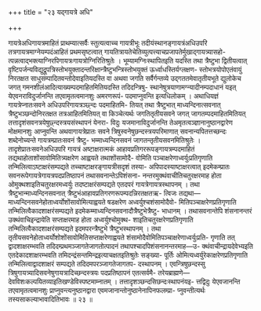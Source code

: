 +++
title = "२३ यद्गायत्रे अधि"

+++

गायत्रेअधिगायत्रमाहितं प्राथम्यात्सर्वैः स्तुत्यत्वाच्च गायत्रीभूः तदीयंस्थानङ्गायत्रंअधिउपरि तत्रगायत्रमाग्नेयम्पदंआहितं प्रथमसृष्टत्वात् गायतित्रायतेचेतिव्युत्पत्त्याचप्रजापतेर्मुखाद्गायत्र्यासहो- त्पन्नत्वाद्भक्त्याग्निरपिगायत्रःगायत्रोग्निरितिश्रुतेः । भूम्यामग्निःस्थापितइति यदस्ति तथा त्रैष्टुभा द्वितीयत्वात् वृष्टिपर्जन्यविद्युद्रूपत्रिस्तोभयुक्तादन्तरिक्षान्त्रैष्टुभन्त्रिस्तोभयुक्तं ऊर्ध्वाधस्तिर्यग्लक्षण- स्तोभत्रयोपोएतंवायुं निरतक्षत साधुसम्पादितवन्तोदेवाइतियदस्ति वा अथवा जगति सर्वैर्गन्तव्ये उद्गततमेवातृतीयभूते द्युलोकेच जगत् गमनशीलंआदित्याख्यम्पदमाहितमितियदस्ति तदिदन्त्रिषु- स्थानेषुत्रयाणामग्न्यादीनम्पदाधानं यइत् येएवनराविदुर्जानन्ति तएवामृतत्वमानशुः अमरणरूपं- पदमाप्नुवन्ति इत्यधिलोकम् । अथाधियज्ञं गायत्रेप्नातःसवने अधिउपरिगायत्रञ्छ्न्दः पदमाहितमि- तियत् तथा त्रैष्टुभात् माध्यन्दिनात्सवनात् त्रैष्टुभञ्छन्दोनिरतक्षत तत्रआहितमितियत् वा किञ्चेत्यर्थः जगतितृतीयसवने जगत् जागतम्पदमाहितमितियत् तत्तादृशंसवनत्रयेषुछ्न्दस्त्रयसंस्थापनं येनरा- विदुः यजमानाविदुर्जानन्ति तेअमृतत्वञ्ज्ञानानुष्ठानद्वारेण मोक्षमानशुः आप्नुवन्ति अथवागायत्रेप्रातः सवने त्रिषुस्वनेषुछन्दस्त्रयपरिमाणात् सवनान्यपितत्तच्छन्दः शब्देनोच्यन्ते गायत्रम्प्रातःसवनं त्रैष्टु- भम्माध्यन्दिनसवनं जागतन्तृतीयसवनमितिश्रुतेः । तादृशेप्रातःसवनेअधिउपरि गायत्रं अष्टाक्षरात्मकं आहावप्रतिगररूपङ्गायत्रम्पदमाहितं तद्यथाहोताशोंसावोमितित्र्यक्षरेण आह्वयते तथाशोंसामोदै- वोमिति पञ्चाक्षरेणाध्वर्युःप्रतिगृणाति तन्मिलित्वाऽष्टाक्षरंसम्पद्यते तच्चाष्टाक्षरङ्गायत्रीसदृशं तस्या- अपिपादस्याष्टाक्षरत्वात् इदमेकम्प्रातः सवनरूपेगायत्रेगायत्रपदप्रतिष्ठापनं तथासवनान्तेऽपिशंसना- नन्तरमुक्थंवाचीतिचतुरक्षरमाह होता ओमुक्थशाइतिचतुरक्षरमध्वर्युः तदष्टाक्षरंसम्पद्यते एतदपरं गायत्रेगायत्रस्थापनम् । तथा त्रैष्टुभान्माध्यन्दिनसवनात् त्रैष्टुभंआहावप्रतिगरणरूपम्पदन्निरतक्षतऋ- त्विजः तद्यथा—माध्यन्दिनसवनेहोताध्वर्योशोंसावोमित्याह्वयते षडक्षरेण अध्वर्युश्चशंसामोदैवो- मितिपञ्चाक्षरेणप्रतिगृणाति तन्मिलित्वैकादशाक्षरंसम्पद्यते इदमेकम्माध्यन्दिनसवनादौत्रैष्टुभेत्रैष्टु- भाधानम् । तथासवनान्तेपि शंसनानन्तरं उक्थंवाचिइन्द्रायेति सप्ताक्षरमाह होता अध्वर्युश्चोमुक्थ- शाइतिचतुरक्षरेणप्रतिगृणाति तन्मिलित्वैकादशाक्षरंसम्पद्यते इदमपरन्त्रैष्टुभे त्रैष्टुभस्थापनम् । तथा तृतीयसवनेहोताध्वर्योशोशोंसावोमितिसप्ताक्षरेणाह्वयते शंसामोदैवोमितिपञ्चाक्षरेणाध्वर्युःप्रति- गृणाति तत् द्वादशाक्षरम्भवति तदिदम्प्रथमञ्जागतेजागतोत्पादनं तथापश्चादपिशंसनानन्तरमाह—उ- क्थंवाचीन्द्रायदेवेभ्यइति एतदेकादशाक्षरम्भवति तमिदन्द्रंसन्तमिन्द्रइत्याचक्षतइतिश्रुतेः सङ्ख्या- पूर्तिः ओमित्यध्वर्युरेकाक्षरेणप्रतिगृणाति तन्मिलित्वाद्वादशाक्षरं सम्पद्यते तदिदमपरञ्जागतेजागतप- दस्थापनम् । एवन्त्रिषुछन्दस्सु त्रिषुगायत्र्यादिसवनेषुगायत्रादिच्छन्दस्त्रयः पदप्रतिष्ठापनं एतत्सर्वमै- तरेयब्राह्मणे—देवविशःकल्पयितव्याइतिखण्डेविस्पष्टमाम्नातम् । तत्तादृशञ्छन्दसिछन्दःस्थापनंयइ- त्तद्विदुः येएवजानन्ति तएवामृतत्वमानशुः प्राप्नुवन्त्यनुष्ठानद्वारा एवमजानान्तोनुष्ठानेनापिनफलम्प्रा- प्नुवन्तीत्यर्थः तस्यसाकल्याभावादितिभावः ॥ २३ ॥